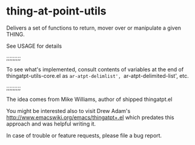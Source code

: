 # thing-at-point-utils
Delivers a set of functions to return, mover over or
manipulate a given THING. 

See USAGE for details

;;;;;;;;;

To see what's implemented, consult contents of
variables at the end of thingatpt-utils-core.el as
`ar-atpt-delimlist', `ar-atpt-delimited-list', etc.

;;;;;;;;;

The idea comes from Mike Williams, author of shipped
thingatpt.el

You might be interested also to visit Drew Adam's
http://www.emacswiki.org/emacs/thingatpt+.el
which predates this approach and was helpful writing it.

In case of trouble or feature requests, please file a
bug report.


